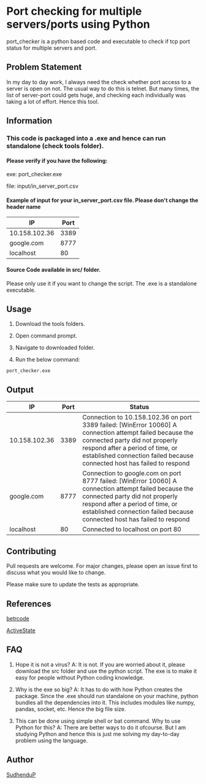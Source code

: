 # Port checking for multiple servers/ports using Python


port_checker is a python based code and executable to check if tcp port status for multiple servers and port.


## Problem Statement
In my day to day work, I always need the check whether port access to a server is open on not. The usual way to do this is telnet. But many times, the list of server-port could gets huge, and checking each individually was taking a lot of effort. Hence this tool.


## Information

### This code is packaged into a .exe and hence can run standalone (check tools folder). 

#### Please verify if you have the following:

exe: port_checker.exe

file: input/in_server_port.csv


####  Example of input for your in_server_port.csv file. Please don't change the header name


|IP           |Port|
|-------------|----|
|10.158.102.36|3389|
|google.com   |8777|
|localhost    |80  |

####  Source Code available in src/ folder.
Please only use it if you want to change the script. The .exe is a standalone executable.

## Usage

1. Download the tools folders.

2. Open command prompt.

3. Navigate to downloaded folder.

4. Run the below command: 

```exe
port_checker.exe
```

## Output

|IP           |Port|Status                                                                                                                                                                                                                                                  |
|-------------|----|--------------------------------------------------------------------------------------------------------------------------------------------------------------------------------------------------------------------------------------------------------|
|10.158.102.36|3389|Connection to 10.158.102.36 on port 3389 failed: [WinError 10060] A connection attempt failed because the connected party did not properly respond after a period of time, or established connection failed because connected host has failed to respond|
|google.com   |8777|Connection to google.com on port 8777 failed: [WinError 10060] A connection attempt failed because the connected party did not properly respond after a period of time, or established connection failed because connected host has failed to respond   |
|localhost    |80  |Connected to localhost on port 80                                                                                                                                                                                                                       |



## Contributing
Pull requests are welcome. For major changes, please open an issue first to discuss what you would like to change.

Please make sure to update the tests as appropriate.

## References

[betrcode](https://gist.github.com/betrcode/0248f0fda894013382d7)

[ActiveState](http://code.activestate.com/recipes/577769-tcp-port-checker/)

## FAQ

1. Hope it is not a virus?
A: It is not. If you are worried about it, please download the src folder and use the python script. The exe is to make it easy for people without Python coding knowledge.

2. Why is the exe so big?
A: It has to do with how Python creates the package. Since the .exe should run standalone on your machine, python bundles all the dependencies into it. This includes modules like numpy, pandas, socket, etc. Hence the big file size.

3. This can be done using simple shell or bat command. Why to use Python for this?
A: There are better ways to do it ofcourse. But I am studying Python and hence this is just me solving my day-to-day problem using the language.


## Author

[SudhenduP](https://gist.github.com/SudhenduP)
